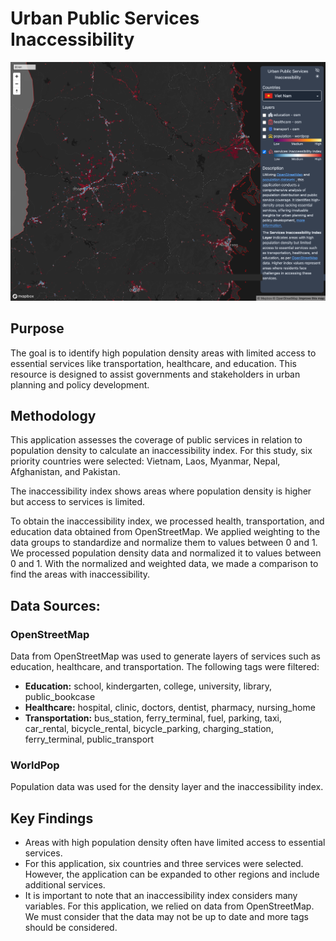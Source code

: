 # Urban Public Services Inaccessibility

![image](image.png)

## Purpose
The goal is to identify high population density areas with limited access to essential services like transportation, healthcare, and education. This resource is designed to assist governments and stakeholders in urban planning and policy development.

## Methodology
This application assesses the coverage of public services in relation to population density to calculate an inaccessibility index. For this study, six priority countries were selected: Vietnam, Laos, Myanmar, Nepal, Afghanistan, and Pakistan.

The inaccessibility index shows areas where population density is higher but access to services is limited.

To obtain the inaccessibility index, we processed health, transportation, and education data obtained from OpenStreetMap. We applied weighting to the data groups to standardize and normalize them to values between 0 and 1. We processed population density data and normalized it to values between 0 and 1. With the normalized and weighted data, we made a comparison to find the areas with inaccessibility.

## Data Sources:

### OpenStreetMap

Data from OpenStreetMap was used to generate layers of services such as education, healthcare, and transportation. The following tags were filtered:

- **Education:** school, kindergarten, college, university, library, public_bookcase
- **Healthcare:** hospital, clinic, doctors, dentist, pharmacy, nursing_home
- **Transportation:** bus_station, ferry_terminal, fuel, parking, taxi, car_rental, bicycle_rental, bicycle_parking, charging_station, ferry_terminal, public_transport

### WorldPop

Population data was used for the density layer and the inaccessibility index.

## Key Findings

- Areas with high population density often have limited access to essential services.
- For this application, six countries and three services were selected. However, the application can be expanded to other regions and include additional services.
- It is important to note that an inaccessibility index considers many variables. For this application, we relied on data from OpenStreetMap. We must consider that the data may not be up to date and more tags should be considered.